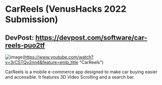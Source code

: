 # CarReels (VenusHacks 2022 Submission)
## DevPost: https://devpost.com/software/car-reels-puo2tf
![image](https://user-images.githubusercontent.com/65209258/169927135-5b5db19a-3c77-4262-afd3-a5d7b285230b.png)(https://www.youtube.com/watch?v=3rCSTQy2nn4&feature=emb_title "CarReels")

CarReels is a mobile e-commerce app designed to make car buying easier and accessible.
It features 3D Video Scrolling and a search bar.


